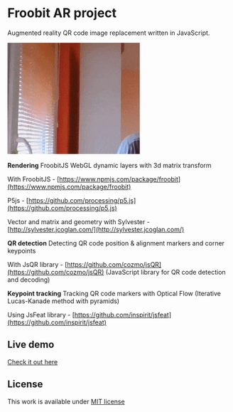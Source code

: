 # Froobit AR project

Augmented reality QR code image replacement written in JavaScript.

![AR example image](demo.gif)

**Rendering** 
FroobitJS WebGL dynamic layers with 3d matrix transform

With FroobitJS - [https://www.npmjs.com/package/froobit](https://www.npmjs.com/package/froobit)

P5js - [https://github.com/processing/p5.js](https://github.com/processing/p5.js)

Vector and matrix and geometry with Sylvester - [http://sylvester.jcoglan.com/](http://sylvester.jcoglan.com/)

**QR detection** 
Detecting QR code position & alignment markers and corner keypoints

With JsQR library - [https://github.com/cozmo/jsQR](https://github.com/cozmo/jsQR) (JavaScript library for QR code detection and decoding)

**Keypoint tracking** 
Tracking QR code markers with Optical Flow (Iterative Lucas-Kanade method with pyramids)

Using JsFeat library - [https://github.com/inspirit/jsfeat](https://github.com/inspirit/jsfeat)

## Live demo

[Check it out here](https://ognjenvucko.github.io/froobit-ar/)

## License

 
This work is available under [MIT license](./LICENSE)
